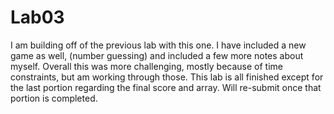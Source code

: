 # Lab03

I am building off of the previous lab with this one. I have included a new game as well, (number guessing) and included a few more notes about myself. Overall this was more challenging, mostly because of time constraints, but am working through those. This lab is all finished except for the last portion regarding the final score and array. Will re-submit once that portion is completed. 
